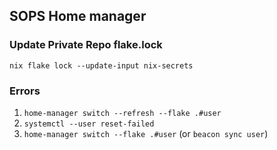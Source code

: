 ## SOPS Home manager 
### Update Private Repo flake.lock
`nix flake lock --update-input nix-secrets`

### Errors
1. `home-manager switch --refresh --flake .#user`
2. `systemctl --user reset-failed`
3. `home-manager switch --flake .#user` (or `beacon sync user`)